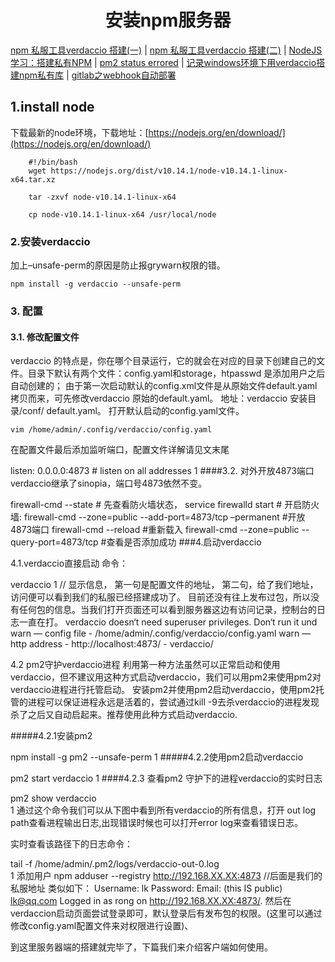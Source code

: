<center><h1>安装npm服务器</h1></center>

[npm 私服工具verdaccio 搭建(一)](https://blog.csdn.net/yyzzhc999/article/details/80097073) |
[npm 私服工具verdaccio 搭建(二)](https://blog.csdn.net/YYZZHC999/article/details/80114218) | 
[NodeJS学习：搭建私有NPM](http://www.cnblogs.com/HCJJ/p/9222826.html) | 
[pm2 status errored](https://blog.csdn.net/weixin_41451294/article/details/82791928) | 
[记录windows环境下用verdaccio搭建npm私有库](https://blog.csdn.net/weixin_43249693/article/details/84453017) | 
[gitlab之webhook自动部署](https://www.jianshu.com/p/00bc0323e83f) 


## 1.install node

下载最新的node环境，下载地址：[https://nodejs.org/en/download/](https://nodejs.org/en/download/)

```shell
    #!/bin/bash
    wget https://nodejs.org/dist/v10.14.1/node-v10.14.1-linux-x64.tar.xz

    tar -zxvf node-v10.14.1-linux-x64

    cp node-v10.14.1-linux-x64 /usr/local/node

```

### 2.安装verdaccio
加上–unsafe-perm的原因是防止报grywarn权限的错。

```shell
npm install -g verdaccio --unsafe-perm
```

### 3. 配置
#### 3.1. 修改配置文件
verdaccio 的特点是，你在哪个目录运行，它的就会在对应的目录下创建自己的文件。目录下默认有两个文件：config.yaml和storage，htpasswd 是添加用户之后自动创建的；
由于第一次启动默认的config.xml文件是从原始文件default.yaml拷贝而来，可先修改verdaccio 原始的default.yaml。
地址：verdaccio 安装目录/conf/ default.yaml。
打开默认启动的config.yaml文件。

```
vim /home/admin/.config/verdaccio/config.yaml
```

在配置文件最后添加监听端口，配置文件详解请见文末尾

listen: 0.0.0.0:4873                    # listen on all addresses 
1
####3.2. 对外开放4873端口
verdaccio继承了sinopia，端口号4873依然不变。

firewall-cmd --state                # 先查看防火墙状态，
service firewalld start              # 开启防火墙:
firewall-cmd --zone=public --add-port=4873/tcp –permanent  #开放4873端口
firewall-cmd --reload              #重新载入
firewall-cmd --zone=public --query-port=4873/tcp    #查看是否添加成功
###4.启动verdaccio

4.1.verdaccio直接启动
命令：

verdaccio
1
// 显示信息，
第一句是配置文件的地址，
第二句，给了我们地址，访问便可以看到我们的私服已经搭建成功了。
目前还没有往上发布过包，所以没有任何包的信息。当我们打开页面还可以看到服务器这边有访问记录，控制台的日志一直在打。
verdaccio doesn‘t need superuser privileges. Don‘t run it und
warn — config file - /home/admin/.config/verdaccio/config.yaml
warn — http address - http://localhost:4873/ - verdaccio/


4.2 pm2守护verdaccio进程
利用第一种方法虽然可以正常启动和使用verdaccio，但不建议用这种方式启动verdaccio，我们可以用pm2来使用pm2对verdaccio进程进行托管启动。
安装pm2并使用pm2启动verdaccio，使用pm2托管的进程可以保证进程永远是活着的，尝试通过kill -9去杀verdaccio的进程发现杀了之后又自动启起来。推荐使用此种方式启动verdaccio.

#####4.2.1安装pm2

npm install -g pm2 --unsafe-perm
1
#####4.2.2使用pm2启动verdaccio

pm2 start verdaccio
1
####4.2.3 查看pm2 守护下的进程verdaccio的实时日志

pm2 show verdaccio          
1
通过这个命令我们可以从下图中看到所有verdaccio的所有信息，打开 out log path查看进程输出日志,出现错误时候也可以打开error log来查看错误日志。

实时查看该路径下的日志命令：

tail -f /home/admin/.pm2/logs/verdaccio-out-0.log     
1
添加用户
npm adduser --registry http://192.168.XX.XX:4873        //后面是我们的私服地址
类似如下：
Username: lk
Password: 
Email: (this IS public) lk@qq.com
Logged in as rong on http://192.168.XX.XX:4873/.
然后在verdaccion启动页面尝试登录即可，默认登录后有发布包的权限。(这里可以通过修改config.yaml配置文件来对权限进行设置)、

到这里服务器端的搭建就完毕了，下篇我们来介绍客户端如何使用。
